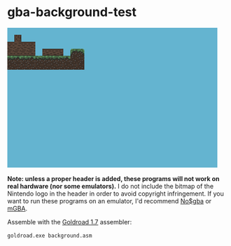 # gba-background-test
![screenshot](screenshot.png)

**Note: unless a proper header is added, these programs will not work on real hardware (nor some emulators).**
I do not include the bitmap of the Nintendo logo in the header in order to avoid copyright infringement.
If you want to run these programs on an emulator, I'd recommend [No$gba](https://problemkaputt.de/gba.htm) or [mGBA](https://mgba.io/).

Assemble with the [Goldroad 1.7](https://www.gbadev.org/tools.php?showinfo=192) assembler:
```sh
goldroad.exe background.asm
```
